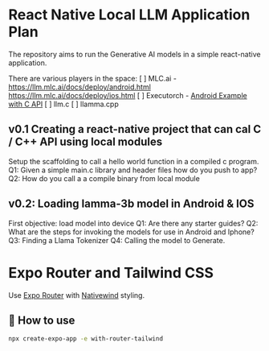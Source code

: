 # React Native Local LLM Application Plan
The repository aims to run the Generative AI models in a simple react-native application.

There are various players in the space:
[ ] MLC.ai - https://llm.mlc.ai/docs/deploy/android.html https://llm.mlc.ai/docs/deploy/ios.html
[ ] Executorch - [Android Example with C API](https://github.com/microsoft/onnxruntime-inference-examples/tree/main/mobile/examples/phi-3/android)
[ ] llm.c
[ ] llamma.cpp

## v0.1 Creating a react-native project that can cal C / C++ API using local modules
Setup the scaffolding to call a hello world function in a compiled c program.
Q1: Given a simple main.c library and header files how do you push to app?
Q2: How do you call a a compile binary from local module

## v0.2: Loading lamma-3b model in Android & IOS
First objective: load model into device
Q1: Are there any starter guides?
Q2: What are the steps for invoking the models for use in Android and Iphone?
Q3: Finding a Llama Tokenizer
Q4: Calling the model to Generate.




# Expo Router and Tailwind CSS

Use [Expo Router](https://docs.expo.dev/router/introduction/) with [Nativewind](https://www.nativewind.dev/v4/overview/) styling.

## 🚀 How to use

```sh
npx create-expo-app -e with-router-tailwind
```
